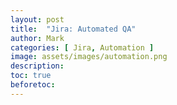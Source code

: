 ```yaml
---
layout: post
title:  "Jira: Automated QA"
author: Mark
categories: [ Jira, Automation ]
image: assets/images/automation.png
description: 
toc: true
beforetoc: 
---
```

<!--stackedit_data:
eyJoaXN0b3J5IjpbMTAzMjM5NDY2Nl19
-->